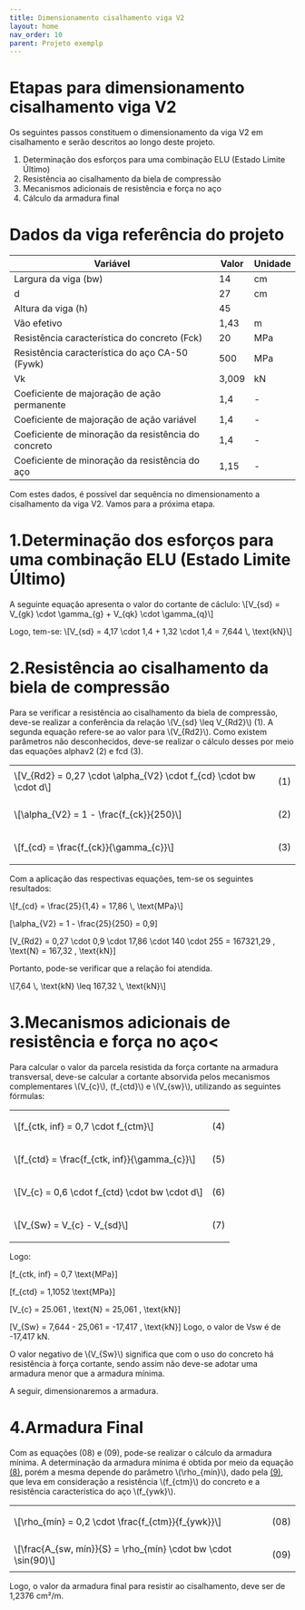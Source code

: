 ```yaml
---
title: Dimensionamento cisalhamento viga V2
layout: home
nav_order: 10
parent: Projeto exemplp
---
```


<!--Don't delete this script-->
<script src = "https://polyfill.io/v3/polyfill.min.js?features=es6"></script>
<script id = "MathJax-script" async src="https://cdn.jsdelivr.net/npm/mathjax@3/es5/tex-mml-chtml.js"></script>
<!--Don't delete this script-->

<h1> Etapas para dimensionamento cisalhamento viga V2 </h1>

<p aligin = "justify"> 
Os seguintes passos constituem o dimensionamento da viga V2 em cisalhamento e serão descritos ao longo deste projeto.
</p> 

<ol>
  <li>Determinação dos esforços para uma combinação ELU (Estado Limite Último)</li>
      <li> Resistência ao cisalhamento da biela de compressão</li>
      <li>Mecanismos adicionais de resistência e força no aço</li>
  <li>Cálculo da armadura final </li>
</ol>
<h1> Dados da viga referência do projeto</h1>
<table>
<thead>
  <tr>
    <th>Variável</th>
    <th>Valor</th>
    <th>Unidade</th>
  </tr>
</thead>
<tbody>
  <tr>
    <td>Largura da viga (bw)</td>
    <td>14</td>
    <td>cm</td>
  </tr>
  <tr>
    <td>d</td>
    <td>27</td>
    <td>cm</td>
  </tr>
  <tr>
    <td>Altura da viga (h)</td>
    <td>45</td>
    <td></td>
  </tr>
  <tr>
    <td>Vão efetivo</td>
    <td>1,43</td>
    <td>m</td>
  </tr>
  <tr>
    <td>Resistência característica do concreto (Fck)</td>
    <td>20</td>
    <td>MPa</td>
  </tr>
  <tr>
    <td>Resistência característica do aço CA-50 (Fywk)</td>
    <td>500</td>
    <td>MPa</td>
  </tr>
  <tr>
    <td>Vk</td>
    <td>3,009</td>
    <td>kN</td>
  </tr>
  <tr>
    <td>Coeficiente de majoração de ação permanente </td>
    <td>1,4</td>
    <td>-</td>
  </tr>
  <tr>
    <td>Coeficiente de majoração de ação variável</td>
    <td>1,4</td>
    <td>-</td>
  </tr>
  <tr>
    <td>Coeficiente de minoração da resistência do concreto</td>
    <td>1,4</td>
    <td>-</td>
  </tr>
  <tr>
    <td>Coeficiente de minoração da resistência do aço</td>
    <td>1,15</td>
    <td>-</td>
  </tr>
</tbody>
</table>
Com estes dados, é possível dar sequência no dimensionamento a cisalhamento da viga V2. Vamos para a próxima etapa.

<h1>1.Determinação dos esforços para uma combinação ELU (Estado Limite Último)</h1>
<p aligin = "justify">
A seguinte equação apresenta o valor do cortante de cáclulo:
\[V_{sd} = V_{gk} \cdot \gamma_{g} + V_{qk} \cdot \gamma_{q}\]
</p> 
<p aligin = "justify"> 
Logo, tem-se:
\[V_{sd} = 4,17 \cdot 1,4 + 1,32 \cdot 1,4 = 7,644 \, \text{kN}\]
</p> 



<h1>2.Resistência ao cisalhamento da biela de compressão</h1>
<p aligin = "justify">
Para se verificar a resistência ao cisalhamento da biela de compressão, deve-se realizar a conferência da relação \(V_{sd} \leq V_{Rd2}\) (1). A segunda equação refere-se ao valor para \(V_{Rd2}\). Como existem parâmetros não desconhecidos, deve-se  realizar o cálculo desses por meio das equações alphav2 (2) e fcd (3).
</p> 
<table>
  <tr>
    <td align = "left">\[V_{Rd2} = 0,27 \cdot \alpha_{V2} \cdot f_{cd} \cdot bw \cdot d\]</td>
    <td><p align = "right" id = "eq1">(1)</p></td>
  </tr>
  <tr>
    <td align = "left">\[\alpha_{V2} = 1 - \frac{f_{ck}}{250}\]</td>
    <td><p align = "right" id = "eq2">(2)</p></td>
  </tr>
  <tr>
    <td align = "left">\[f_{cd} = \frac{f_{ck}}{\gamma_{c}}\]</td>
    <td><p align = "right" id = "eq3">(3)</p></td>
  </tr>
</table>
<p aligin = "justify">
Com a aplicação das respectivas equações, tem-se os seguintes resultados:
</p>

<p>
\[f_{cd} = \frac{25}{1,4} = 17,86 \, \text{MPa}\]

\[\alpha_{V2} = 1 - \frac{25}{250} = 0,9\]

\[V_{Rd2} = 0,27 \cdot 0,9 \cdot 17,86 \cdot 140 \cdot 255 = 167321,29 \, \text{N} = 167,32 \, \text{kN}\]
</p>

<p aligin = "justify">
Portanto, pode-se verificar que a relação foi atendida.
</p>

<p>
\[7,64 \, \text{kN} \leq 167,32 \, \text{kN}\]
</p>

<h1>3.Mecanismos adicionais de resistência e força no aço<</h1>
<p aligin = "justify">
Para calcular o valor da parcela resistida da força cortante na armadura transversal, deve-se calcular a cortante absorvida pelos mecanismos complementares \(V_{c}\), (f_{ctd}\) e \(V_{sw}\), utilizando as seguintes fórmulas:
  
</p>

<table>

  <tr>
    <td align = "left">\[f_{ctk, inf} = 0,7 \cdot f_{ctm}\]</td>
    <td><p align = "right" id = "eq6">(4)</p></td>
  </tr>
  <tr>
    <td align = "left">\[f_{ctd} = \frac{f_{ctk, inf}}{\gamma_{c}}\]</td>
    <td><p align = "right" id = "eq7">(5)</p></td>
  </tr>
  <tr>
    <td align = "left">\[V_{c} = 0,6 \cdot f_{ctd} \cdot bw \cdot d\]</td>
    <td><p align = "right" id = "eq8">(6)</p></td>
  </tr>
  <tr>
    <td align = "left">\[V_{Sw} = V_{c} - V_{sd}\]</td>
    <td><p align = "right" id = "eq9">(7)</p></td>
  </tr>
</table>

<p> Logo:</p>

  <p>


\[f_{ctk, inf} = 0,7  \text{MPa}\]

\[f_{ctd} = 1,1052 \text{MPa}\]

\[V_{c} = 25.061 \, \text{N} = 25,061 \, \text{kN}\]

\[V_{Sw} = 7,644 - 25,061 = -17,417 \, \text{kN}\]
Logo, o valor de Vsw é de -17,417 kN. 
</p>

<p> O valor negativo de \(V_{Sw}\) significa que com o uso do concreto há resistência à força cortante, sendo assim não deve-se adotar uma armadura menor que a armadura mínima. </p>
<p> A seguir, dimensionaremos a armadura.</p>
<h1>4.Armadura Final</h1>
<p aligin = "justify">
Com as equações (08) e (09), pode-se realizar o cálculo da armadura mínima.
A determinação da armadura mínima é obtida por meio da equação <a href="#eq8">(8)</a>, porém a mesma depende do parâmetro \(\rho_{mín}\), dado pela <a href="#eq9">(9)</a>, que leva em consideração a resistência \(f_{ctm}\) do concreto e a resistência característica do aço \(f_{ywk}\).
</p>
<table>
  <tr>
    <td align = "left">\[\rho_{mín} = 0,2 \cdot \frac{f_{ctm}}{f_{ywk}}\]</td>
    <td><p align = "right" id = "eq10">(08)</p></td>
  </tr>
  <tr>
    <td align = "left">\[\frac{A_{sw, mín}}{S} = \rho_{mín} \cdot bw \cdot \sin(90)\]</td>
    <td><p align = "right" id = "eq11">(09)</p></td>
  </tr>
</table>
Logo, o valor da armadura final para resistir ao cisalhamento, deve ser de 1,2376 cm²/m.
